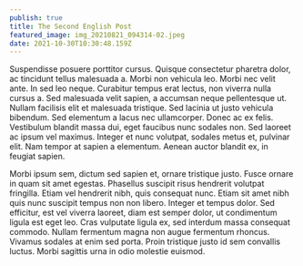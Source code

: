 ```yaml
---
publish: true
title: The Second English Post
featured_image: img_20210821_094314-02.jpeg
date: 2021-10-30T10:30:48.159Z
---
```


Suspendisse posuere porttitor cursus. Quisque consectetur pharetra dolor, ac tincidunt tellus malesuada a. Morbi non vehicula leo. Morbi nec velit ante. In sed leo neque. Curabitur tempus erat lectus, non viverra nulla cursus a. Sed malesuada velit sapien, a accumsan neque pellentesque ut. Nullam facilisis elit et malesuada tristique. Sed lacinia ut justo vehicula bibendum. Sed elementum a lacus nec ullamcorper. Donec ac ex felis. Vestibulum blandit massa dui, eget faucibus nunc sodales non. Sed laoreet ac ipsum vel maximus. Integer et nunc volutpat, sodales metus et, pulvinar elit. Nam tempor at sapien a elementum. Aenean auctor blandit ex, in feugiat sapien.

Morbi ipsum sem, dictum sed sapien et, ornare tristique justo. Fusce ornare in quam sit amet egestas. Phasellus suscipit risus hendrerit volutpat fringilla. Etiam vel hendrerit nibh, quis consequat nunc. Etiam sit amet nibh quis nunc suscipit tempus non non libero. Integer et tempus dolor. Sed efficitur, est vel viverra laoreet, diam est semper dolor, ut condimentum ligula est eget leo. Cras vulputate ligula ex, sed interdum massa consequat commodo. Nullam fermentum magna non augue fermentum rhoncus. Vivamus sodales at enim sed porta. Proin tristique justo id sem convallis luctus. Morbi sagittis urna in odio molestie euismod.
